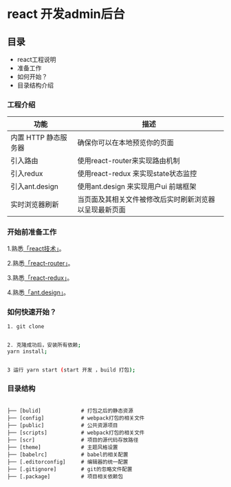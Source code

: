 # react 开发admin后台

## 目录

- react工程说明
- 准备工作
- 如何开始？
- 目录结构介绍



### 工程介绍

| 功能 | 描述 |
|------|------|
| 内置 HTTP 静态服务器 | 确保你可以在本地预览你的页面 |
| 引入路由 | 使用react-router来实现路由机制 |
| 引入redux | 使用react-redux 来实现state状态监控|
| 引入ant.design | 使用ant.design 来实现用户ui 前端框架 |
| 实时浏览器刷新 | 当页面及其相关文件被修改后实时刷新浏览器以呈现最新页面 |



### 开始前准备工作

1.熟悉[「react技术」](https://discountry.github.io/react/)。

2.熟悉[「react-router」](http://reacttraining.cn/web/guides/quick-start)。

3.熟悉[「react-redux」](http://www.redux.org.cn/)。

4.熟悉[「ant.design」](https://ant.design/docs/react/introduce-cn)。



### 如何快速开始？

```bash
1. git clone


2. 克隆成功后，安装所有依赖; 
yarn install;


3 运行 yarn start (start 开发 ，build 打包);
```


### 目录结构


```

├── [bulid]             # 打包之后的静态资源
├── [config]            # webpack打包的相关文件
├── [public]            # 公共资源项目
├── [scripts]           # webpack打包的相关文件
├── [scr]               # 项目的源代码存放路径
├── [theme]             # 主题风格设置
├── [babelrc]           # babel的相关配置
├── [.editorconfig]     # 编辑器的统一配置
├── [.gitignore]        # git的忽略文件配置
├── [.package]          # 项目相关依赖包


```
